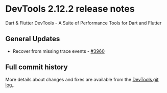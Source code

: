 # DevTools 2.12.2 release notes

Dart & Flutter DevTools - A Suite of Performance Tools for Dart and Flutter

## General Updates
* Recover from missing trace events - [#3960](https://github.com/flutter/devtools/pull/3960)

## Full commit history
More details about changes and fixes are available from the
[DevTools git log.](https://github.com/flutter/devtools/commits/master).
